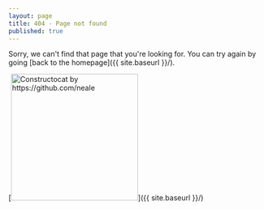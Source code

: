 ```yaml
---
layout: page
title: 404 - Page not found
published: true
---
```


Sorry, we can't find that page that you're looking for. You can try again by going [back to the homepage]({{ site.baseurl }}/).

[<img src="{{ site.baseurl }}/public/images/klein-bottle.png" alt="Constructocat by https://github.com/neale" style="width: 250px;"/>]({{ site.baseurl }}/)
